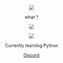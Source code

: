 <p align="center">  
<img src="https://media.discordapp.net/attachments/813341662545313832/813343404507267092/pokemon_pixel.gif">
</p>
<p align="center">
    what ?
<p align="center">  
<img src="https://komarev.com/ghpvc/?username=walawhat&color=grey">
</p>
    <p align="center">
  <img src="https://discord.c99.nl/widget/theme-4/881888876216586290.png"/>
</p>
<p align="center">
Currently learning Python
<p align="center">
    <a href="https://discord.gg/25HkaVvzp7">Discord</a>

